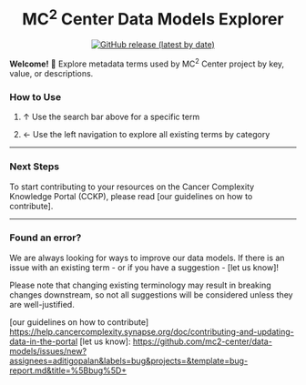 <h1 align="center">
  MC<sup>2</sup> Center Data Models Explorer
</h1>

<p align="center">
  <a href="https://github.com/mc2-center/data-models/releases/latest" target="_blank"  rel="noreferrer noopener">
    <img alt="GitHub release (latest by date)" src="https://img.shields.io/github/release/mc2-center/mc2-data-models?label=latest%20release&display_name=release&style=flat-square">
  </a>
</p>

**Welcome!** 👋 Explore metadata terms used by MC<sup>2</sup> Center
project by key, value, or descriptions.

### How to Use

1. ↑ Use the search bar above for a specific term

2. ← Use the left navigation to explore all existing terms by category

---

### Next Steps

To start contributing to your resources on the Cancer Complexity Knowledge
Portal (CCKP), please read [our guidelines on how to contribute].

---

### Found an error?

We are always looking for ways to improve our data models.  If there is
an issue with an existing term - or if you have a suggestion - [let us know]!

Please note that changing existing terminology may result in breaking
changes downstream, so not all suggestions will be considered unless
they are well-justified.

[our guidelines on how to contribute] https://help.cancercomplexity.synapse.org/doc/contributing-and-updating-data-in-the-portal
[let us know]: https://github.com/mc2-center/data-models/issues/new?assignees=aditigopalan&labels=bug&projects=&template=bug-report.md&title=%5Bbug%5D+